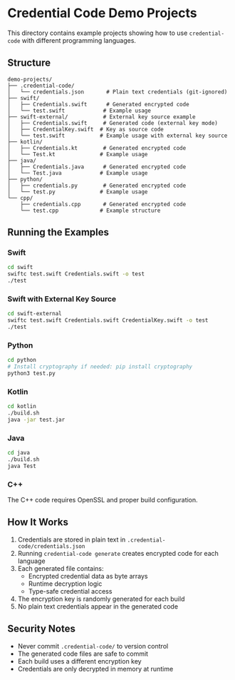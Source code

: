 # Credential Code Demo Projects

This directory contains example projects showing how to use `credential-code` with different programming languages.

## Structure

```
demo-projects/
├── .credential-code/
│   └── credentials.json       # Plain text credentials (git-ignored)
├── swift/
│   ├── Credentials.swift      # Generated encrypted code
│   └── test.swift            # Example usage
├── swift-external/           # External key source example
│   ├── Credentials.swift     # Generated code (external key mode)
│   ├── CredentialKey.swift  # Key as source code
│   └── test.swift           # Example usage with external key source
├── kotlin/
│   ├── Credentials.kt        # Generated encrypted code
│   └── Test.kt              # Example usage
├── java/
│   ├── Credentials.java      # Generated encrypted code
│   └── Test.java            # Example usage
├── python/
│   ├── credentials.py        # Generated encrypted code
│   └── test.py              # Example usage
└── cpp/
    ├── credentials.cpp       # Generated encrypted code
    └── test.cpp             # Example structure
```

## Running the Examples

### Swift
```bash
cd swift
swiftc test.swift Credentials.swift -o test
./test
```

### Swift with External Key Source
```bash
cd swift-external
swiftc test.swift Credentials.swift CredentialKey.swift -o test
./test
```

### Python
```bash
cd python
# Install cryptography if needed: pip install cryptography
python3 test.py
```

### Kotlin
```bash
cd kotlin
./build.sh
java -jar test.jar
```

### Java
```bash
cd java
./build.sh
java Test
```

### C++
The C++ code requires OpenSSL and proper build configuration.

## How It Works

1. Credentials are stored in plain text in `.credential-code/credentials.json`
2. Running `credential-code generate` creates encrypted code for each language
3. Each generated file contains:
   - Encrypted credential data as byte arrays
   - Runtime decryption logic
   - Type-safe credential access
4. The encryption key is randomly generated for each build
5. No plain text credentials appear in the generated code

## Security Notes

- Never commit `.credential-code/` to version control
- The generated code files are safe to commit
- Each build uses a different encryption key
- Credentials are only decrypted in memory at runtime
